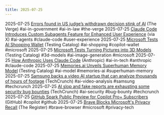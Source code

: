 ```yaml
---
title: 2025-07-25
---
```


2025-07-25 [Errors found in US judge’s withdrawn decision stink of AI](https://www.theverge.com/news/713653/judge-withdraws-cormedix-case-ai-citation-errors) (The Verge) #ai-in-government #ai-in-law #the-verge
2025-07-25 [Claude Code Introduces Custom Subagents Feature for Enhanced User Experience](https://x.com/sidbidasaria/status/1948495478146167251) (via X) #ai-agents #claude-code #user-experience
2025-07-25 [Microsoft Tests AI Shopping Wallet](https://www.testingcatalog.com/microsoft-tests-copilot-wallet-for-one-click-ai-shopping/) (Testing Catalog) #ai-shopping #copilot-wallet #microsoft
2025-07-25 [Microsoft Tests Turning Pictures into 3D Models](https://www.testingcatalog.com/microsoft-tests-image-upload-to-turn-pictures-into-3d-models-in-copilot/) (Testing Catalog) #3d-models #ai-image-generation #microsoft
2025-07-25 [How Anthropic Uses Claude Code](https://www.anthropic.com/news/how-anthropic-teams-use-claude-code) (Anthropic) #ai-in-tech #anthropic #claude-code
2025-07-25 [Memories.ai Unveils Superhuman Memory Model](https://www.testingcatalog.com/memories-ai-introduces-a-new-model-that-remembers-at-superhuman-scale/) (Testing Catalog) #ai-model #memories-ai #superhuman-memory
2025-07-25 [Samsung backs a video AI startup that can analyze thousands of hours of footage](https://techcrunch.com/2025/07/24/samsung-backs-a-video-ai-startup-that-can-analyze-thousands-of-hours-of-footage/) (TechCrunch) #ai-video-analysis #samsung #techcrunch
2025-07-25 [AI slop and fake reports are exhausting some security bug bounties](https://techcrunch.com/2025/07/24/ai-slop-and-fake-reports-are-exhausting-some-security-bug-bounties/) (TechCrunch) #ai-security #bug-bounty #techcrunch
2025-07-25 [GitHub Spark Public Preview for Copilot Pro+ Subscribers](https://github.blog/changelog/2025-07-23-github-spark-in-public-preview-for-copilot-pro-subscribers/) (GitHub) #copilot #github
2025-07-25 [Brave Blocks Microsoft's Privacy Recall](https://www.theregister.com/2025/07/23/brave_browse_block_microsoft_recall/) (The Register) #brave-browser #microsoft #privacy-tech
